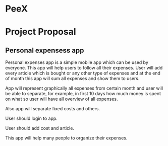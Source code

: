 # PeeX
# Project Proposal
## Personal expensess app

Personal expenses app is a simple mobile app which can be used by everyone. This app will help users to follow all their expenses. User will add every article which is bought or any other type of expenses and at the end of month this app will sum all expenses and show them to users.

App will represent graphically all expenses from certain month and user will be able to separate, for example, in first 10 days how much money is spent on what so user will have all overview of all expenses.

Also app will separate fixed costs and others.

User should login to app.

User should add cost and article.

This app will help many people to organize their expenses.



